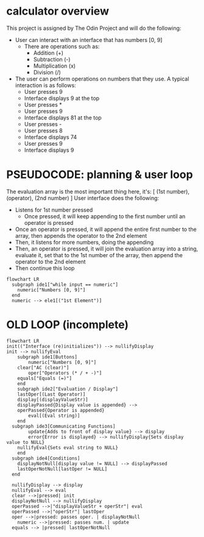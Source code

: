 # calculator overview

This project is assigned by The Odin Project and will do the following:

- User can interact with an interface that has numbers [0, 9]
  - There are operations such as:
    - Addition (+)
    - Subtraction (-)
    - Multiplication (x)
    - Division (/)
- The user can perform operations on numbers that they use. A typical interaction is as follows:
  - User presses 9
  - Interface displays 9 at the top
  - User presses \*
  - User presses 9
  - Interface displays 81 at the top
  - User presses -
  - User presses 8
  - Interface displays 74
  - User presses 9
  - Interface displays 9

# PSEUDOCODE: planning & user loop
The evaluation array is the most important thing here, it's: [ (1st number), (operator), (2nd number) ]
User interface does the following:
  - Listens for 1st number pressed
    - Once pressed, it will keep appending to the first number until an operator is pressed
  - Once an operator is pressed, it will append the entire first number to the array, then appends the operator to the 2nd element
  - Then, it listens for more numbers, doing the appending
  - Then, an operator is pressed, it will join the evaluation array into a string, evaluate it, set that to the 1st number of the array, then append the operator to the 2nd element
  - Then continue this loop

```mermaid
flowchart LR
  subgraph ide1["while input == numeric"]
    numeric["Numbers [0, 9]"]
  end
  numeric --> ele1[("1st Element")]
```

# OLD LOOP (incomplete)

```mermaid
flowchart LR
init(("Interface (re)initializes")) --> nullifyDisplay
init --> nullifyEval
	subgraph ide1[Buttons]
		numeric["Numbers [0, 9]"]
    clear["AC (clear)"]
		oper["Operators (* / + -)"]
    equals["Equals (=)"]
	end
	subgraph ide2["Evaluation / Display"]
    lastOper[(Last Operator)]
    display[(displayValueStr)]
    displayPassed{Display value is appended} -->
    operPassed{Operator is appended}
		eval[(Eval string)]
	end
  subgraph ide3[Communicating Functions]
		update{Adds to front of display value} --> display
		error{Error is displayed} --> nullifyDisplay{Sets display value to NULL}
    nullifyEval{Sets eval string to NULL}
	end
  subgraph ide4[Conditions]
    displayNotNull[display value != NULL] --> displayPassed
    lastOperNotNull[lastOper != NULL]
  end

  nullifyDisplay --> display
  nullifyEval --> eval
  clear -->|pressed| init
  displayNotNull --> nullifyDisplay
  operPassed -->|"displayValueStr + operStr"| eval
  operPassed -->|"operStr"| lastOper
  oper -->|pressed: passes oper. | displayNotNull
	numeric -->|pressed: passes num. | update
  equals --> |pressed| lastOperNotNull
```
